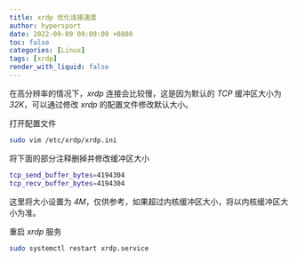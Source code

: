 ```yaml
---
title: xrdp 优化连接速度
author: hypersport
date: 2022-09-09 09:09:09 +0800
toc: false
categories: [Linux]
tags: [xrdp]
render_with_liquid: false
---
```


在高分辨率的情况下，*xrdp* 连接会比较慢，这是因为默认的 *TCP* 缓冲区大小为 *32K*，可以通过修改 *xrdp* 的配置文件修改默认大小。


打开配置文件

```bash
sudo vim /etc/xrdp/xrdp.ini
```

将下面的部分注释删掉并修改缓冲区大小

```bash
tcp_send_buffer_bytes=4194304
tcp_recv_buffer_bytes=4194304
```

这里将大小设置为 *4M*，仅供参考，如果超过内核缓冲区大小，将以内核缓冲区大小为准。

重启 *xrdp* 服务

```bash
sudo systemctl restart xrdp.service
```
